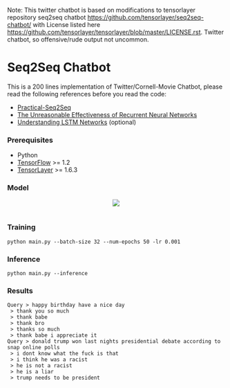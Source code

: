 
Note: This twitter chatbot is based on modifications to tensorlayer repository seq2seq chatbot https://github.com/tensorlayer/seq2seq-chatbot/ with License listed here https://github.com/tensorlayer/tensorlayer/blob/master/LICENSE.rst. Twitter chatbot, so offensive/rude output not uncommon. 

# Seq2Seq Chatbot

This is a 200 lines implementation of Twitter/Cornell-Movie Chatbot, please read the following references before you read the code:

- [Practical-Seq2Seq](http://suriyadeepan.github.io/2016-12-31-practical-seq2seq/)
- [The Unreasonable Effectiveness of Recurrent Neural Networks](http://karpathy.github.io/2015/05/21/rnn-effectiveness/)
- [Understanding LSTM Networks](http://colah.github.io/posts/2015-08-Understanding-LSTMs/) (optional)

### Prerequisites

- Python 
- [TensorFlow](https://github.com/tensorflow/tensorflow) >= 1.2
- [TensorLayer](https://github.com/zsdonghao/tensorlayer) >= 1.6.3

### Model

<table class="image">
<div align="center">
    <img src="http://suriyadeepan.github.io/img/seq2seq/seq2seq2.png"/>  
    <br>  
    <em align="center"></em>  
</div>
</table>

### Training

```
python main.py --batch-size 32 --num-epochs 50 -lr 0.001
```

### Inference

```
python main.py --inference
```

### Results

```
Query > happy birthday have a nice day
 > thank you so much
 > thank babe
 > thank bro
 > thanks so much
 > thank babe i appreciate it
Query > donald trump won last nights presidential debate according to snap online polls
 > i dont know what the fuck is that
 > i think he was a racist
 > he is not a racist
 > he is a liar
 > trump needs to be president
